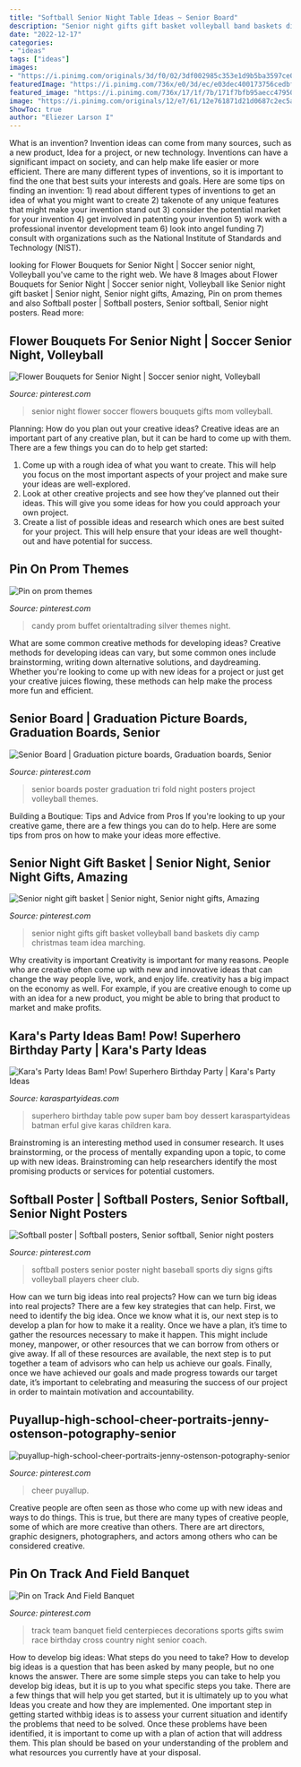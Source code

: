```yaml
---
title: "Softball Senior Night Table Ideas ~ Senior Board"
description: "Senior night gifts gift basket volleyball band baskets diy camp christmas team idea marching"
date: "2022-12-17"
categories:
- "ideas"
tags: ["ideas"]
images:
- "https://i.pinimg.com/originals/3d/f0/02/3df002985c353e1d9b5ba3597ce0e503.jpg"
featuredImage: "https://i.pinimg.com/736x/e0/3d/ec/e03dec400173756cedbf5f4eaa3155f3--senior-night-gifts-band-camp.jpg"
featured_image: "https://i.pinimg.com/736x/17/1f/7b/171f7bfb95aecc47950a98670e2ebe02--softball-posters-ideas-baseball-posters-diy.jpg"
image: "https://i.pinimg.com/originals/12/e7/61/12e761871d21d0687c2ec5a183464267.jpg"
ShowToc: true
author: "Eliezer Larson I"
---
```



What is an invention?
Invention ideas can come from many sources, such as a new product, Idea for a project, or new technology. Inventions can have a significant impact on society, and can help make life easier or more efficient. There are many different types of inventions, so it is important to find the one that best suits your interests and goals. Here are some tips on finding an invention: 1) read about different types of inventions to get an idea of what you might want to create 2) takenote of any unique features that might make your invention stand out 3) consider the potential market for your invention 4) get involved in patenting your invention 5) work with a professional inventor development team 6) look into angel funding 7) consult with organizations such as the National Institute of Standards and Technology (NIST).

	

		
looking for Flower Bouquets for Senior Night | Soccer senior night, Volleyball you've came to the right web. We have 8 Images about Flower Bouquets for Senior Night | Soccer senior night, Volleyball like Senior night gift basket | Senior night, Senior night gifts, Amazing, Pin on prom themes and also Softball poster | Softball posters, Senior softball, Senior night posters. Read more:
		
    
## Flower Bouquets For Senior Night | Soccer Senior Night, Volleyball

<img loading=lazy src="https://i.pinimg.com/originals/a1/a0/a9/a1a0a98511a5c3c96bd922f87c70969c.jpg" onerror="this.onerror=null;this.src='https://tse3.mm.bing.net/th?id=OIP.-vZgntf3yt_dHYKN8Be6IQHaJ4&amp;pid=15.1';" alt="Flower Bouquets for Senior Night | Soccer senior night, Volleyball">

_Source: pinterest.com_

>senior night flower soccer flowers bouquets gifts mom volleyball. 

	

Planning: How do you plan out your creative ideas?
Creative ideas are an important part of any creative plan, but it can be hard to come up with them. 
There are a few things you can do to help get started:

1. Come up with a rough idea of what you want to create. This will help you focus on the most important aspects of your project and make sure your ideas are well-explored. 
2. Look at other creative projects and see how they’ve planned out their ideas. This will give you some ideas for how you could approach your own project. 
3. Create a list of possible ideas and research which ones are best suited for your project. This will help ensure that your ideas are well thought-out and have potential for success.

    
## Pin On Prom Themes

<img loading=lazy src="https://i.pinimg.com/originals/3d/f0/02/3df002985c353e1d9b5ba3597ce0e503.jpg" onerror="this.onerror=null;this.src='https://tse1.mm.bing.net/th?id=OIP.rzhbFDvuL171Nwme36qfEQHaHa&amp;pid=15.1';" alt="Pin on prom themes">

_Source: pinterest.com_

>candy prom buffet orientaltrading silver themes night. 

	

What are some common creative methods for developing ideas?
Creative methods for developing ideas can vary, but some common ones include brainstorming, writing down alternative solutions, and daydreaming. Whether you're looking to come up with new ideas for a project or just get your creative juices flowing, these methods can help make the process more fun and efficient.

    
## Senior Board | Graduation Picture Boards, Graduation Boards, Senior

<img loading=lazy src="https://i.pinimg.com/originals/ae/37/4f/ae374f8c7bc190713a16d7bcf41877b4.jpg" onerror="this.onerror=null;this.src='https://tse1.mm.bing.net/th?id=OIP.pIHfwwMMU0A0sYrHAhYI1wHaJ4&amp;pid=15.1';" alt="Senior Board | Graduation picture boards, Graduation boards, Senior">

_Source: pinterest.com_

>senior boards poster graduation tri fold night posters project volleyball themes. 

	

Building a Boutique: Tips and Advice from Pros
If you're looking to up your creative game, there are a few things you can do to help. Here are some tips from pros on how to make your ideas more effective.

    
## Senior Night Gift Basket | Senior Night, Senior Night Gifts, Amazing

<img loading=lazy src="https://i.pinimg.com/736x/e0/3d/ec/e03dec400173756cedbf5f4eaa3155f3--senior-night-gifts-band-camp.jpg" onerror="this.onerror=null;this.src='https://tse3.mm.bing.net/th?id=OIP.s9dX6DF4fdZWf9qwrkkQDQHaJ4&amp;pid=15.1';" alt="Senior night gift basket | Senior night, Senior night gifts, Amazing">

_Source: pinterest.com_

>senior night gifts gift basket volleyball band baskets diy camp christmas team idea marching. 

	

Why creativity is important
Creativity is important for many reasons. People who are creative often come up with new and innovative ideas that can change the way people live, work, and enjoy life. creativity has a big impact on the economy as well. For example, if you are creative enough to come up with an idea for a new product, you might be able to bring that product to market and make profits.

    
## Kara&#039;s Party Ideas Bam! Pow! Superhero Birthday Party | Kara&#039;s Party Ideas

<img loading=lazy src="http://karaspartyideas.com/wp-content/uploads/2017/03/Superhero-Birthday-Party-via-Karas-Party-Ideas-KarasPartyIdeas.com16.jpeg" onerror="this.onerror=null;this.src='https://tse3.mm.bing.net/th?id=OIP.N_AA3PvdKnD8g2xU7-EnngHaJ8&amp;pid=15.1';" alt="Kara&#039;s Party Ideas Bam! Pow! Superhero Birthday Party | Kara&#039;s Party Ideas">

_Source: karaspartyideas.com_

>superhero birthday table pow super bam boy dessert karaspartyideas batman erful give karas children kara. 

	

Brainstroming is an interesting method used in consumer research. It uses brainstorming, or the process of mentally expanding upon a topic, to come up with new ideas. Brainstroming can help researchers identify the most promising products or services for potential customers.

    
## Softball Poster | Softball Posters, Senior Softball, Senior Night Posters

<img loading=lazy src="https://i.pinimg.com/736x/17/1f/7b/171f7bfb95aecc47950a98670e2ebe02--softball-posters-ideas-baseball-posters-diy.jpg" onerror="this.onerror=null;this.src='https://tse4.mm.bing.net/th?id=OIP.cRAaYSgQkTH6ZydzAD9rUAHaFj&amp;pid=15.1';" alt="Softball poster | Softball posters, Senior softball, Senior night posters">

_Source: pinterest.com_

>softball posters senior poster night baseball sports diy signs gifts volleyball players cheer club. 

	

How can we turn big ideas into real projects?
How can we turn big ideas into real projects? There are a few key strategies that can help. First, we need to identify the big idea. Once we know what it is, our next step is to develop a plan for how to make it a reality. Once we have a plan, it’s time to gather the resources necessary to make it happen. This might include money, manpower, or other resources that we can borrow from others or give away. If all of these resources are available, the next step is to put together a team of advisors who can help us achieve our goals. Finally, once we have achieved our goals and made progress towards our target date, it’s important to celebrating and measuring the success of our project in order to maintain motivation and accountability.

    
## Puyallup-high-school-cheer-portraits-jenny-ostenson-potography-senior

<img loading=lazy src="https://i.pinimg.com/736x/50/9c/bd/509cbd56a67b79b1bf59e5ccb43c1dee.jpg" onerror="this.onerror=null;this.src='https://tse3.mm.bing.net/th?id=OIP.9IzyRYhzzqo1VNBlHqF5TAHaLG&amp;pid=15.1';" alt="puyallup-high-school-cheer-portraits-jenny-ostenson-potography-senior">

_Source: pinterest.com_

>cheer puyallup. 

	

Creative people are often seen as those who come up with new ideas and ways to do things. This is true, but there are many types of creative people, some of which are more creative than others. There are art directors, graphic designers, photographers, and actors among others who can be considered creative.

    
## Pin On Track And Field Banquet

<img loading=lazy src="https://i.pinimg.com/originals/12/e7/61/12e761871d21d0687c2ec5a183464267.jpg" onerror="this.onerror=null;this.src='https://tse2.mm.bing.net/th?id=OIP.AKJ9R0N3h0QOEQz9wpRUVgHaJ4&amp;pid=15.1';" alt="Pin on Track And Field Banquet">

_Source: pinterest.com_

>track team banquet field centerpieces decorations sports gifts swim race birthday cross country night senior coach. 

	

How to develop big ideas: What steps do you need to take?
How to develop big ideas is a question that has been asked by many people, but no one knows the answer. There are some simple steps you can take to help you develop big ideas, but it is up to you what specific steps you take. There are a few things that will help you get started, but it is ultimately up to you what Ideas you create and how they are implemented.
One important step in getting started withbig ideas is to assess your current situation and identify the problems that need to be solved. Once these problems have been identified, it is important to come up with a plan of action that will address them. This plan should be based on your understanding of the problem and what resources you currently have at your disposal.

